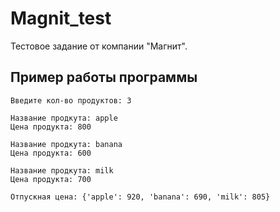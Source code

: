 # Magnit_test
Тестовое задание от компании "Магнит".

## Пример работы программы
```
Введите кол-во продуктов: 3

Название продкута: apple
Цена продукта: 800

Название продкута: banana
Цена продукта: 600

Название продкута: milk
Цена продукта: 700

Отпускная цена: {'apple': 920, 'banana': 690, 'milk': 805}
```
